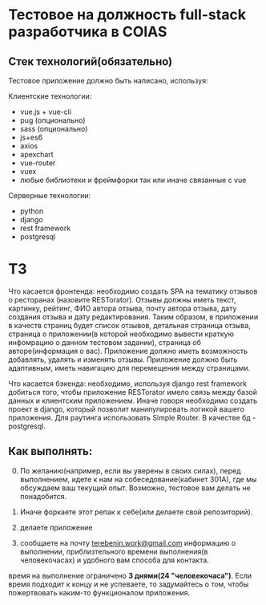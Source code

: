 # Тестовое на должность full-stack разработчика в COIAS

## Стек технологий(обязательно)
Тестовое приложение должно быть написано, используя:

Клиентские технологии:
* vue.js + vue-cli
* pug (опционально)
* sass (опционально)
* js+es6
* axios
* apexchart
* vue-router 
* vuex
* любые библиотеки и фреймфорки так или иначе связанные с vue

Серверные технологии:
* python
* django
* rest framework
* postgresql


# ТЗ
Что касается фронтенда: необходимо создать SPA на тематику отзывов о ресторанах (назовите RESTorator). Отзывы должны иметь текст, картинку, рейтинг, ФИО автора отзыва, почту автора отзыва, дату создания отзыва и дату редактирования. Таким образом, в приложении в качеств страниц будет список отзывов, детальная страница отзыва, страница о приложении(в которой необходимо вывести краткую инфомрацию о данном тестовом задании), страница об авторе(информация о вас). 
Приложение должно иметь возможность добавлять, удалять и изменять отзывы. Приложение должно быть адаптивным, иметь навигацию для перемещения между страницами.

Что касается бэкенда: необходимо, используя django rest framework добиться того, чтобы приложение RESTorator имело связь между базой данных и клиентским приложением. Иначе говоря необходимо создать проект в django, который позволит манипулировать логикой вашего приложения. Для раутинга использовать Simple Router. В качестве бд - postgresql.


## Как выполнять:

0) По желанию(например, если вы уверены в своих силах), перед выполнением, идете к нам на собеседование(кабинет 301А), где мы обсуждаем ваш текущий опыт. Возможно, тестовое вам делать не понадобится.

1) Иначе форкаете этот репак к себе(или делаете свой репозиторий).
2) делаете приложение 
3) сообщаете на почту terebenin.work@gmail.com информацию о выполнении, приблизтельного времени выполнения(в человекочасах) и удобного вам способа для контакта.

время на выполнение ограничено **3 днями(24 "человекочаса")**. Если время подходит к концу и не успеваете, то задумайтесь о том, чтобы пожертвовать каким-то функционалом приложения.  
